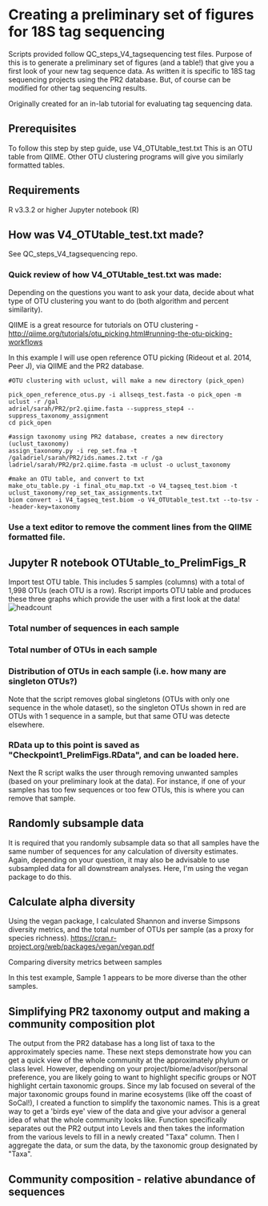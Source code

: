 # Creating a preliminary set of figures for 18S tag sequencing
Scripts provided follow QC_steps_V4_tagsequencing test files. Purpose of this is to generate a preliminary set of figures (and a table!) that give you a first look of your new tag sequence data. As written it is specific to 18S tag sequencing projects using the PR2 database. But, of course can be modified for other tag sequencing results.

Originally created for an in-lab tutorial for evaluating tag sequencing data.

## Prerequisites
To follow this step by step guide, use V4_OTUtable_test.txt
This is an OTU table from QIIME. Other OTU clustering programs will give you similarly formatted tables.

## Requirements
R v3.3.2 or higher
Jupyter notebook (R)

## How was V4_OTUtable_test.txt made?
See QC_steps_V4_tagsequencing repo.
### Quick review of how V4_OTUtable_test.txt was made:
Depending on the questions you want to ask your data, decide about what type of 
OTU clustering you want to do (both algorithm and percent similarity).
 
QIIME is a great resource for tutorials on OTU clustering - http://qiime.org/tutorials/otu_picking.html#running-the-otu-picking-workflows

In this example I will use open reference OTU picking (Rideout et al. 2014, Peer
J), via QIIME and the PR2 database.
```
#OTU clustering with uclust, will make a new directory (pick_open)

pick_open_reference_otus.py -i allseqs_test.fasta -o pick_open -m uclust -r /gal
adriel/sarah/PR2/pr2.qiime.fasta --suppress_step4 --suppress_taxonomy_assignment
cd pick_open

#assign taxonomy using PR2 database, creates a new directory (uclust_taxonomy)
assign_taxonomy.py -i rep_set.fna -t /galadriel/sarah/PR2/ids.names.2.txt -r /ga
ladriel/sarah/PR2/pr2.qiime.fasta -m uclust -o uclust_taxonomy

#make an OTU table, and convert to txt
make_otu_table.py -i final_otu_map.txt -o V4_tagseq_test.biom -t uclust_taxonomy/rep_set_tax_assignments.txt 
biom convert -i V4_tagseq_test.biom -o V4_OTUtable_test.txt --to-tsv --header-key=taxonomy
```
### Use a text editor to remove the comment lines from the QIIME formatted file.

## Jupyter R notebook OTUtable_to_PrelimFigs_R

Import test OTU table. This includes 5 samples (columns) with a total of 1,998 OTUs (each OTU is a row). Rscript imports OTU table and produces these three graphs which provide the user with a first look at the data!
![headcount](/galadriel/sarah/git_dir/PreliminaryFigs_V4_tagseq/headcount_output.png "Output from head(count)")

### Total number of sequences in each sample

### Total number of OTUs in each sample

### Distribution of OTUs in each sample (i.e. how many are singleton OTUs?)
Note that the script removes global singletons (OTUs with only one sequence in the whole dataset), so the singleton OTUs shown in red are OTUs with 1 sequence in a sample, but that same OTU was detecte elsewhere.

### RData up to this point is saved as "Checkpoint1_PrelimFigs.RData", and can be loaded here.

Next the R script walks the user through removing unwanted samples (based on your preliminary look at the data). For instance, if one of your samples has too few sequences or too few OTUs, this is where you can remove that sample.

## Randomly subsample data
It is required that you randomly subsample data so that all samples have the same number of sequences for any calculation of diversity estimates. Again, depending on your question, it may also be advisable to use subsampled data for all downstream analyses. Here, I'm using the vegan package to do this. 

## Calculate alpha diversity
Using the vegan package, I calculated Shannon and inverse Simpsons diversity metrics, and the total number of OTUs per sample (as a proxy for species richness).
https://cran.r-project.org/web/packages/vegan/vegan.pdf

Comparing diversity metrics between samples

In this test example, Sample 1 appears to be more diverse than the other samples.

## Simplifying PR2 taxonomy output and making a community composition plot 
The output from the PR2 database has a long list of taxa to the approximately species name. These next steps demonstrate how you can get a quick view of the whole community at the approximately phylum or class level. However, depending on your project/biome/advisor/personal preference, you are likely going to want to highlight specific groups or NOT highlight certain taxonomic groups. Since my lab focused on several of the major taxonomic groups found in marine ecosystems (like off the coast of SoCal!), I created a function to simplify the taxonomic names. This is a great way to get a 'birds eye' view of the data and give your advisor a general idea of what the whole community looks like.
Function specifically separates out the PR2 output into Levels and then takes the information from the various levels to fill in a newly created "Taxa" column. Then I aggregate the data, or sum the data, by the taxonomic group designated by "Taxa". 

## Community composition - relative abundance of sequences





